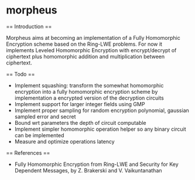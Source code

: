 # morpheus


== Introduction ==

Morpheus aims at becoming an implementation of a Fully Homomorphic Encryption scheme based on the Ring-LWE problems. For now it implements Leveled Homomorphic Encryption with encrypt/decrypt of ciphertext plus homomorphic addition and multiplication between ciphertext.

== Todo ==
- Implement squashing: transform the somewhat homomorphic encryption into a fully homomorphic encryption scheme by implementation a encrypted version of the decryption circuits
- Implement support for larger integer fields using GMP
- Implement proper sampling for random encryption polynomial, gaussian sampled error and secret
- Bound wrt parameters the depth of circuit computable
- Implement simpler homomorphic operation helper so any binary circuit can be implemented
- Measure and optimize operations latency

== References ==
- Fully Homomorphic Encryption from Ring-LWE and Security for Key Dependent Messages, by Z. Brakerski and V. Vaikuntanathan
